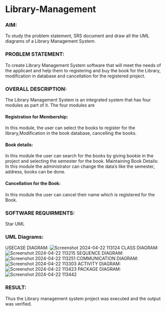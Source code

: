 # Library-Management
### AIM:
To study the problem statement, SRS document and draw all the UML diagrams of a Library Management System.
### PROBLEM STATEMENT:
To create Library Management System software that will meet the needs of the applicant
and help them to registering and buy the book for the Library, modification in database and
cancellation for the registered project.
### OVERALL DESCRIPTION:
The Library Management System is an integrated system that has four modules as part of
it. The four modules are
#### Registration for Membership:
In this module, the user can select the books to register for the library,Modification in the book
database, cancelling the books.
#### Book details:
In this module the user can search for the books by giving bookie in the project and selecting
the semester for the book.
Maintaining Book Details:
In this module the administrator can change the data’s like the semester, address, books can be
done.
#### Cancellation for the Book:
In this module the user can cancel their name which is registered for the Book.
### SOFTWARE REQUIRMENTS:
Star UML
### UML Diagrams:
USECASE DIAGRAM:
![Screenshot 2024-04-22 113124](https://github.com/shadhanashree22/Library-Management/assets/150231910/3dbbe6ea-fce8-4963-b280-f9c42080e2f5)
CLASS DIAGRAM:
![Screenshot 2024-04-22 113215](https://github.com/shadhanashree22/Library-Management/assets/150231910/78f4f9d1-2ef3-4849-a9a2-2c1ebf4ecb84)
SEQUENCE DIAGRAM:
![Screenshot 2024-04-22 113251](https://github.com/shadhanashree22/Library-Management/assets/150231910/6ac157e2-12eb-48b3-ab52-0e77a0379e8d)
COMMUNICATION DIAGRAM:
![Screenshot 2024-04-22 113303](https://github.com/shadhanashree22/Library-Management/assets/150231910/d771744b-3945-4ef2-bd47-2f440f8f6f9d)
ACTIVITY DIAGRAM:
![Screenshot 2024-04-22 113423](https://github.com/shadhanashree22/Library-Management/assets/150231910/c92f38ef-3f81-4566-bfa9-1a6c71d5acd2)
PACKAGE DIAGRAM:
![Screenshot 2024-04-22 113442](https://github.com/shadhanashree22/Library-Management/assets/150231910/6c62b504-1031-4ab4-9aef-154ad8524788)










### RESULT:
Thus the Library management system project was executed and the output was verified.
